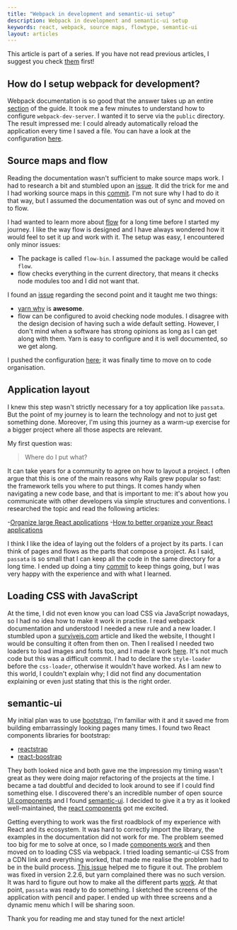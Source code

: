 ```yaml
---
title: "Webpack in development and semantic-ui setup"
description: Webpack in development and semantic-ui setup
keywords: react, webpack, source maps, flowtype, semantic-ui
layout: articles
---
```


This article is part of a series. If you have not read previous articles, I
suggest you check [them](/react.hmtl) first!

## How do I setup webpack for development?

Webpack documentation is so good that the answer takes up an entire
[section](https://webpack.js.org/guides/development/) of the guide. It took me a
few minutes to understand how to configure `webpack-dev-server`. I wanted it to
serve via the `public` directory. The result impressed me: I could already
automatically reload the application every time I saved a file. You can have a
look at the configuration
[here](https://github.com/lucapette/passata/commit/2b34d5e).

## Source maps and flow

Reading the documentation wasn't sufficient to make source maps work. I had to
research a bit and stumbled upon an
[issue](https://github.com/webpack/webpack/issues/2145#issuecomment-274261381).
It did the trick for me and I had working source maps in this
[commit](https://github.com/lucapette/passata/commit/8ab59d9). I'm not sure why
I had to do it that way, but I assumed the documentation was out of sync and
moved on to flow.

I had wanted to learn more about [flow](flowtype.org) for a long time before I
started my journey. I like the way flow is designed and I have always wondered
how it would feel to set it up and work with it. The setup was easy, I
encountered only minor issues:

- The package is called `flow-bin`. I assumed the package would be called
  `flow`.
- flow checks everything in the current directory, that means it checks node
  modules too and I did not want that.

I found an [issue](https://github.com/facebook/flow/issues/3208) regarding the
second point and it taught me two things:

- [yarn why](https://yarnpkg.com/en/docs/cli/why) is **awesome**.
- flow can be configured to avoid checking node modules. I disagree with the
  design decision of having such a wide default setting. However, I don't mind
  when a software has strong opinions as long as I can get along with them. Yarn
  is easy to configure and it is well documented, so we get along.

I pushed the configuration
[here](https://github.com/lucapette/passata/commit/3836fc2); it was finally time
to move on to code organisation.

## Application layout

I knew this step wasn't strictly necessary for a toy application like `passata`.
But the point of my journey is to learn the technology and not to just get
something done. Moreover, I'm using this journey as a warm-up exercise for a
bigger project where all those aspects are relevant.

My first question was:

> Where do I put what?

It can take years for a community to agree on how to layout a project. I often
argue that this is one of the main reasons why Rails grew popular so fast: the
framework tells you where to put things. It comes handy when navigating a new
code base, and that is important to me: it's about how you communicate with
other developers via simple structures and conventions. I researched the topic
and read the following articles:

-[Organize large React
applications](http://engineering.kapost.com/2016/01/organizing-large-react-applications/)
-[How to better organize your React
applications](https://medium.com/@alexmngn/how-to-better-organize-your-react-applications-2fd3ea1920f1#.n4pw42yk5)

I think I like the idea of laying out the folders of a project by its parts. I
can think of pages and flows as the parts that compose a project. As I said,
`passata` is so small that I can keep all the code in the same directory for a
long time. I ended up doing a tiny
[commit](https://github.com/lucapette/passata/commit/66a6cae) to keep things
going, but I was very happy with the experience and with what I learned.

## Loading CSS with JavaScript

At the time, I did not even know you can load CSS via JavaScript nowadays, so I
had no idea how to make it work in practise. I read webpack documentation and
understood I needed a new rule and a new loader. I stumbled upon a
[survivejs.com](http://survivejs.com/webpack/handling-styles/loading/) article
and liked the website, I thought I would be consulting it often from then on.
Then I realised I needed two loaders to load images and fonts too, and I made it
work [here](https://github.com/lucapette/passata/commit/ec05cd1). It's not much
code but this was a difficult commit. I had to declare the `style-loader` before
the `css-loader`, otherwise it wouldn't have worked. As I am new to this world,
I couldn't explain why; I did not find any documentation explaining or even just
stating that this is the right order.

## semantic-ui

My initial plan was to use [bootstrap](http://getbootstrap.com/), I'm familiar
with it and it saved me from building embarrassingly looking pages many times. I
found two React components libraries for bootstrap:

- [reactstrap](https://reactstrap.github.io/)
- [react-boostrap](https://react-bootstrap.github.io/)

They both looked nice and both gave me the impression my timing wasn't great as
they were doing major refactoring of the projects at the time. I became a tad
doubtful and decided to look around to see if I could find something else. I
discovered there's an incredible number of open source [UI
components](https://github.com/facebook/react/wiki/Complementary-Tools#ui-components)
and I found [semantic-ui](http://semantic-ui.com/). I decided to give it a try
as it looked well-maintained, the [react
components](http://react.semantic-ui.com/introduction) got me excited.

Getting everything to work was the first roadblock of my experience with React
and its ecosystem. It was hard to correctly import the library, the examples in
the documentation did not work for me. The problem seemed too big for me to
solve at once, so I made [components
work](https://github.com/lucapette/passata/commit/ab53953a71c208499052b82c29ff3a968b2f9fe4)
and then moved on to loading CSS via webpack. I tried loading semantic-ui CSS
from a CDN link and everything worked, that made me realise the problem had to
be in the build process. [This
issue](https://github.com/Semantic-Org/Semantic-UI-CSS/issues/21) helped me to
figure it out. The problem was fixed in version 2.2.6, but yarn complained there
was no such version. It was hard to figure out how to make all the different
parts [work](https://github.com/lucapette/passata/commit/c053e8f). At that
point, `passata` was ready to do something. I sketched the screens of the
application with pencil and paper. I ended up with three screens and a dynamic
menu which I will be sharing soon.

Thank you for reading me and stay tuned for the next article!
